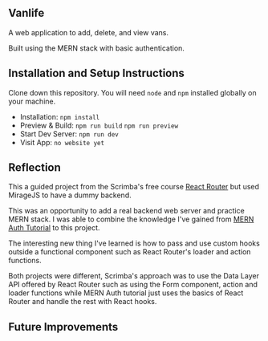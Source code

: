 ## Vanlife

A web application to add, delete, and view vans.

Built using the MERN stack with basic authentication.

## Installation and Setup Instructions

Clone down this repository. You will need `node` and `npm` installed globally on your machine.

- Installation: `npm install`  
- Preview & Build: `npm run build` `npm run preview`
- Start Dev Server: `npm run dev`  
- Visit App: `no website yet`  

## Reflection
This a guided project from the Scrimba's free course [React Router](https://scrimba.com/learn/reactrouter6) but used MirageJS to have a dummy backend. 

This was an opportunity to add a real backend web server and practice MERN stack. I was able to combine the knowledge I've gained from [MERN Auth Tutorial](https://github.com/mauricevalerio/workouts) to this project.

The interesting new thing I've learned is how to pass and use custom hooks outside a functional component such as React Router's loader and action functions.

Both projects were different, Scrimba's approach was to use the Data Layer API offered by React Router such as using the Form component, action and loader functions while MERN Auth tutorial just uses the basics of React Router and handle the rest with React hooks.

## Future Improvements
